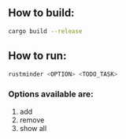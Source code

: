 ## How to build:
```bash
cargo build --release
```

## How to run:
```bash
rustminder <OPTION> <TODO_TASK>
```
### Options available are:
1. add
2. remove
3. show all
